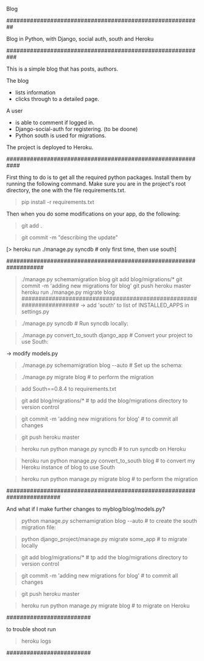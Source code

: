 Blog

##########################################################

Blog in Python, with Django, social auth, south and Heroku

###########################################################

This is a simple blog that has posts, authors.

The blog

 - lists information
 - clicks through to a detailed page.

A user

 - is able to comment if logged in.
 - Django-social-auth for registering. (to be doone)
 - Python south is used for migrations.

The project is deployed to Heroku.


############################################################

First thing to do is to get all the required python packages.
Install them by running the following command.
Make sure you are in the project's root directory, the one with the file requirements.txt.

> pip install -r requirements.txt

Then when you do some modifications on your app, do the following:

> git add .

> git commit -m "describing the update"

[> heroku run ./manage.py syncdb # only first time, then use south]

###################################################################
> ./manage.py schemamigration blog
> git add blog/migrations/*
> git commit -m 'adding new migrations for blog'
> git push heroku master
> heroku run ./manage.py migrate blog
#####################################################################
-> add 'south' to list of INSTALLED_APPS in settings.py

> ./manage.py syncdb # Run syncdb locally:

> ./manage.py convert_to_south django_app # Convert your project to use South:

-> modify models.py

> ./manage.py schemamigration blog --auto # Set up the schema:

> ./manage.py migrate blog # to perform the migration

> add South==0.8.4 to requirements.txt

> git add blog/migrations/* # tp add the blog/migrations directory to version control

> git commit -m 'adding new migrations for blog' # to commit all changes

> git push heroku master

> heroku run python manage.py syncdb # to run syncdb on Heroku

> heroku run python manage.py convert_to_south blog # to convert my Heroku instance of blog to use South


> heroku run python manage.py migrate blog # to perform the migration

########################################################################

And what if I make further changes to myblog/blog/models.py?

> python manage.py schemamigration blog --auto # to create the south migration file:

> python django_project/manage.py migrate some_app # to migrate locally

> git add blog/migrations/* # tp add the blog/migrations directory to version control

> git commit -m 'adding new migrations for blog' # to commit all changes

> git push heroku master

> heroku run python manage.py migrate blog # to migrate on Heroku


#########################

to trouble shoot run

> heroku logs

#########################




